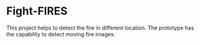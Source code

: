 # Fight-FIRES
This project helps to detect the fire in different location. The prototype has the capability to detect moving fire images.
